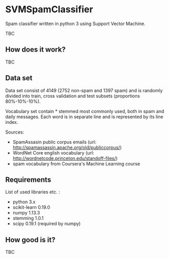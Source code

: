 # SVMSpamClassifier

Spam classifier written in python 3 using Support Vector Machine.

TBC

## How does it work?
TBC

## Data set

Data set consist of 4149 (2752 non-spam and 1397 spam) and is randomly divided into train, cross validation and test subsets (proportions 80%-10%-10%). 

Vocabulary set contain * stemmed most commonly used, both in spam and daily messages. Each word is in separate line and is represented by its line index.

Sources:
* SpamAssasin public corpus emails (url: http://spamassassin.apache.org/old/publiccorpus/) 
* WordNet Core english vocabulary (url: http://wordnetcode.princeton.edu/standoff-files/)
* spam vocabulary from Coursera's Machine Learning course

## Requirements

List of used libraries etc. :
* python 3.x
* scikit-learn 0.19.0
* numpy 1.13.3
* stemming 1.0.1
* scipy 0.19.1 (required by numpy)

## How good is it?

TBC